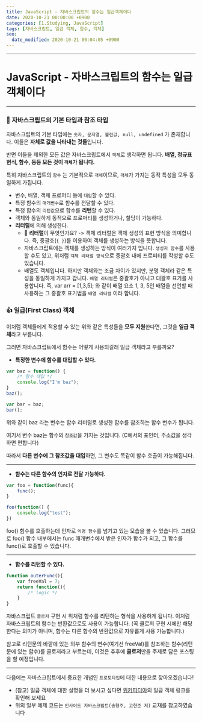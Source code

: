 ```yaml
---
title: JavaScript - 자바스크립트의 함수는 일급객체이다
date: 2020-10-21 00:00:00 +0900
categories: [1.Studying, JavaScript]
tags: [자바스크립트, 일급 객체, 함수, 객체]
seo:
  date_modified: 2020-10-21 00:04:05 +0900
---
```




------

# **JavaScript - 자바스크립트의 함수는 일급객체이다**


------

### 🚀 **자바스크립트의 기본 타입과 참조 타입**

자바스크립트의 기본 타입에는 `숫자, 문자열, 불린값, null, undefined` 가 존재합니다. 이들은 **자체로 값을 나타내는 것들**입니다.

반면 이들을 제외한 모든 값은 자바스크립트에서 `객체`로 생각하면 됩니다. **배열, 정규표현식, 함수, 등등 모든 것이 `객체`가 됩니다.**

특히 자바스크립트의 `함수` 는 기본적으로 `객체`이므로, `객체`가 가지는 동작 특성을 모두 동일하게 가집니다.

* 변수, 배열, 객체 프로퍼티 등에 `대입`할 수 있다.
* 특정 함수의 `매개변수`로 함수를 전달할 수 있다.
* 특정 함수의 `리턴값`으로 함수를 **리턴**할 수 있다.
* 객체와 동일하게 동적으로 프로퍼티를 생성하거나, 할당이 가능하다.
* **리터럴**에 의해 생성한다.
  * 🔑 **리터럴**이 무엇인가요? -> 객체 리터럴은 객체 생성의 표현 방식을 의미합니다. 즉, 중괄호(`{ }`)를 이용하여 객체를 생성하는 방식을 뜻합니다.
  * 자바스크립트에는 객체를 생성하는 방식이 여러가지 입니다. `생성자 함수`를 사용할 수도 있고, 위처럼 `객체 리터럴 방식`으로 중괄호 내에 프로퍼티를 작성할 수도 있습니다.
  * 배열도 객체입니다. 하지만 객체와는 조금 차이가 있지만, 분명 객체라 같은 특성을 동일하게 가지고 갑니다. `배열 리터럴`은 중괄호가 아니고 대괄호 표기를 사용합니다. 즉, var arr = [1,3,5]; 와 같이 배열 요소 1, 3, 5인 배열을 선언할 때 사용하는 그 중괄호 표기법을 `배열 리터럴` 이라 합니다.



### **👍 일급(First Class) 객체**

이처럼 객체들에게 적용할 수 있는 위와 같은 특성들을 **모두 지원**한다면, 그것을 **일급 객체**라고 부릅니다.

그러면 자바스크립트에서 함수는 어떻게 사용되길래 일급 객체라고 부를까요?

* **특정한 변수에 함수를 대입할 수 있다.**

```javascript
var baz = function() {
	/* 함수 대입 */
	console.log("I'm baz");
}
baz();

var bar = baz;
bar();
```

위와 같이 baz 라는 변수는 함수 리터럴로 생성한 함수를 참조하는 함수 변수가 됩니다.

여기서 변수 baz는 함수의 `참조값`을 가지는 것입니다. (C에서의 포인터, 주소값을 생각하면 편합니다)

따라서 **다른 변수에 그 참조값을 대입**하면, 그 변수도 똑같이 함수 호출이 가능해집니다.

------

* **함수는 다른 함수의 인자로 전달 가능하다.**

```javascript
var foo = function(func){
	func();
}

foo(function() {
	console.log("test");
})
```

foo() 함수를 호출하는데 인자로 `익명 함수`를 넘기고 있는 모습을 볼 수 있습니다. 그러므로 foo() 함수 내부에서는 func 매개변수에서 받은 인자가 함수가 되고, 그 함수를 func()로 호출할 수 있습니다.

------

* **함수를 리턴할 수 있다.**

```javascript
function outerFunc(){
	var freeVal = 7;
	return function(){
		/* logic */
	}
}
```

자바스크립트 `클로저` 구현 시 위처럼 함수를 리턴하는 형식을 사용하게 됩니다. 이처럼 자바스크립트의 함수는 반환값으로도 사용이 가능합니다. (꼭 클로저 구현 시에만 해당한다는 의미가 아니며, 함수는 다른 함수의 반환값으로 자유롭게 사용 가능합니다.)

참고로 리턴문의 바깥에 있는 외부 함수의 변수(여기선 freeVal)를 참조하는 함수(리턴문에 있는 함수)를 클로저라고 부르는데, 이것은 추후에 **클로저**만을 주제로 담은 포스팅을 할 예정입니다.

------

다음에는 자바스크립트에서 중요한 개념인 `프로토타입`에 대한 내용으로 찾아오겠습니다!

* (참고) 일급 객체에 대한 설명을 더 보시고 싶다면 [위키피디아](https://ko.wikipedia.org/wiki/%EC%9D%BC%EA%B8%89_%EA%B0%9D%EC%B2%B4)의 일급 객체 링크를 확인해 보세요
* 위의 일부 예제 코드는 `인사이드 자바스크립트(송형주, 고현준 저)` 교재를 참고하였습니다

